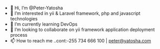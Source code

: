 - 👋 Hi, I’m @Peter-Yatosha
- 👀 I’m interested in yii &  Laravel framework, php and javascript technologies
- 🌱 I’m currently learning DevOps
- 💞️ I’m looking to collaborate on yii framework application deployment process
- 📫 How to reach me ..cont:-255 734 666 100 | peter@yatosha.com

<!---
Peter-Yatosha/Peter-Yatosha is a ✨ special ✨ repository because its `README.md` (this file) appears on your GitHub profile.
You can click the Preview link to take a look at your changes.
--->

